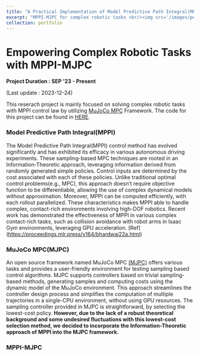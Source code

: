 ```yaml
---
title: "A Practical Implementation of Model Predictive Path Integral(MPPI) Control Using MuJoCo MPC(MJPC) framework"
excerpt: "MPPI-MJPC for complex robotic tasks <br/><img src='/images/portfolio_img/MPPIMJPC_quad.jpg' width="200" height=150 >"
collection: portfolio
---
```


# Empowering Complex Robotic Tasks with MPPI-MJPC

**Project Duration : SEP '23 - Present**

(Last update : 2023-12-24)

This reserach project is mainly focused on solving complex robotic tasks with MPPI control law by utilizing [MuJoCo MPC](https://github.com/google-deepmind/mujoco_mpc) Framework. The code for this project can be found in [HERE](https://github.com/jangminhyuk/MPPI_in_MJPC).

### Model Predictive Path Integral(MPPI)

The Model Predictive Path Integral(MPPI) control method has evolved significantly and has exhibited its efficacy in various autonomous driving experiments. These sampling-based MPC techniques are rooted in an Information-Theoretic approach, leveraging information derived from randomly generated simple policies. Control inputs are determined by the cost associated with each of these policies. Unlike traditional optimal control problems(e.g., MPC), this approach doesn’t require objective function to be differentiable, allowing the use of complex dynamical models without approximation. Moreover, MPPI can be computed efficiently, with each rollout parallelized. These characteristics makes MPPI able to handle complex, contact-rich environments involving high-DOF robotics. Recent work has demonstrated the effectiveness of MPPI in various complex contact-rich tasks, such as collision avoidance with robot arms in Isaac Gym environments, leveraging GPU acceleration. [Ref] (https://proceedings.mlr.press/v164/bhardwaj22a.html)

### MuJoCo MPC(MJPC)

An open source framework named MuJoCo MPC [(MJPC)](https://github.com/google-deepmind/mujoco_mpc) offers various tasks and provides a user-friendly environment for testing sampling based control algorithms. MJPC supports controllers based on trivial sampling-based methods, generating samples and computing costs using the dynamic model of the MuJoCo environment. This approach streamlines the controller design process and simplifies the computation of multiple trajectories in a single-CPU environment, without using GPU resources. The sampling controller provided in MJPC is straightforward, by selecting the lowest-cost policy. **However, due to the lack of a robust theoretical background and some undesired fluctuations with this lowest-cost selection method, we decided to incorporate the Information-Theoretic approach of MPPI into the MJPC framework.**

### MPPI-MJPC

